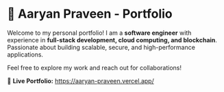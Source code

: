 # 🚀 Aaryan Praveen - Portfolio

Welcome to my personal portfolio! I am a **software engineer** with experience in **full-stack development, cloud computing, and blockchain**. Passionate about building scalable, secure, and high-performance applications.

Feel free to explore my work and reach out for collaborations!

🔗 **Live Portfolio:** https://aaryan-praveen.vercel.app/
